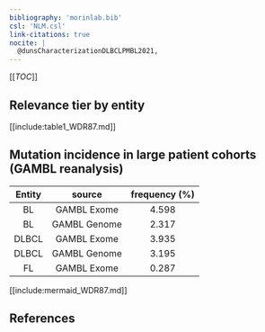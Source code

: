 ```yaml
---
bibliography: 'morinlab.bib'
csl: 'NLM.csl'
link-citations: true
nocite: |
  @dunsCharacterizationDLBCLPMBL2021, 
---
```


[[_TOC_]]




## Relevance tier by entity

[[include:table1_WDR87.md]]


## Mutation incidence in large patient cohorts (GAMBL reanalysis)

|Entity|source |frequency (%)|
|:------:|:----:|:----:|
|BL|GAMBL Exome |4.598 |
|BL|GAMBL Genome |2.317 |
|DLBCL|GAMBL Exome |3.935 |
|DLBCL|GAMBL Genome |3.195 |
|FL|GAMBL Exome |0.287 |


[[include:mermaid_WDR87.md]]

## References


